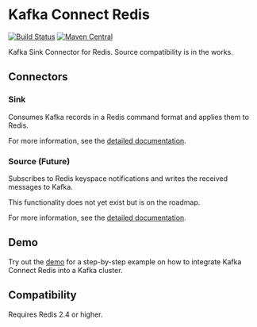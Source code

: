 # Kafka Connect Redis
[![Build Status](https://github.com/jaredpetersen/kafka-connect-redis/workflows/Release/badge.svg)](https://github.com/jaredpetersen/kafka-connect-redis/actions)
[![Maven Central](https://maven-badges.herokuapp.com/maven-central/io.github.jaredpetersen/kafka-connect-redis/badge.svg)](https://maven-badges.herokuapp.com/maven-central/io.github.jaredpetersen/kafka-connect-redis)

Kafka Sink Connector for Redis. Source compatibility is in the works.

## Connectors
### Sink
Consumes Kafka records in a Redis command format and applies them to Redis.

For more information, see the [detailed documentation](/docs/connectors).

### Source (Future)
Subscribes to Redis keyspace notifications and writes the received messages to Kafka.

This functionality does not yet exist but is on the roadmap.

For more information, see the [detailed documentation](/docs/source).

## Demo
Try out the [demo](/docs/demo) for a step-by-step example on how to integrate Kafka Connect Redis into a Kafka cluster.

## Compatibility
Requires Redis 2.4 or higher.
